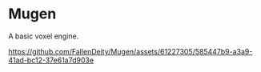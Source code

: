 # Mugen

A basic voxel engine.


https://github.com/FallenDeity/Mugen/assets/61227305/585447b9-a3a9-41ad-bc12-37e61a7d903e

